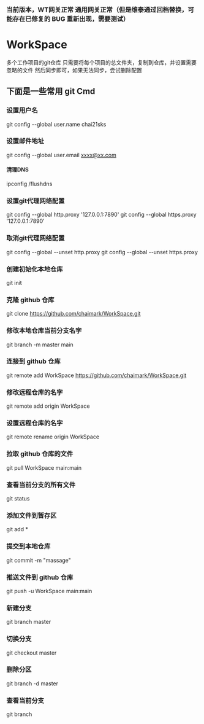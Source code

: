 ### 当前版本，WT网关正常 通用网关正常（但是维泰通过回档替换，可能存在已修复的 BUG 重新出现，需要测试）

# WorkSpace
多个工作项目的git仓库
只需要将每个项目的总文件夹，复制到仓库，并设置需要忽略的文件
然后同步即可，如果无法同步，尝试删除配置

## 下面是一些常用 git Cmd
### 设置用户名
git config --global user.name chai21sks
### 设置邮件地址
git config --global user.email xxxx@xx.com
#### 清理DNS
ipconfig /flushdns
### 设置git代理网络配置
git config --global http.proxy '127.0.0.1:7890'
git config --global https.proxy '127.0.0.1:7890'
### 取消git代理网络配置
git config --global --unset http.proxy
git config --global --unset https.proxy
### 创建初始化本地仓库
git init
### 克隆 github 仓库
git clone https://github.com/chaimark/WorkSpace.git
### 修改本地仓库当前分支名字
git branch -m master main
### 连接到 github 仓库
git remote add WorkSpace https://github.com/chaimark/WorkSpace.git
### 修改远程仓库的名字
git remote add origin WorkSpace
### 设置远程仓库的名字
git remote rename origin WorkSpace
### 拉取 github 仓库的文件
git pull WorkSpace main:main
### 查看当前分支的所有文件
git status
### 添加文件到暂存区
git add *
### 提交到本地仓库
git commit -m "massage"
### 推送文件到 github 仓库
git push -u WorkSpace main:main
### 新建分支
git branch master
### 切换分支
git checkout master
### 删除分区
git branch -d master
### 查看当前分支
git branch


